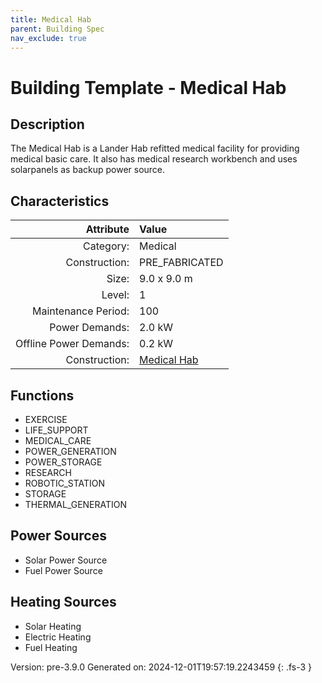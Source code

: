 ```yaml
---
title: Medical Hab
parent: Building Spec
nav_exclude: true
---
```

# Building Template - Medical Hab

## Description
The Medical Hab is a Lander Hab refitted medical facility for providing medical basic care. It also has medical research workbench and uses solarpanels as backup power source.

## Characteristics

| Attribute      | Value |
|--------:|:------|
|Category:|Medical|
|Construction:|PRE_FABRICATED|
|Size:|9.0 x 9.0 m|
|Level:|1|
|Maintenance Period:|100|
|Power Demands:|2.0 kW|
|Offline Power Demands:|0.2 kW|
|Construction:|[Medical Hab](../construction/medical-hab.html)|

## Functions
      
- EXERCISE
- LIFE_SUPPORT
- MEDICAL_CARE
- POWER_GENERATION
- POWER_STORAGE
- RESEARCH
- ROBOTIC_STATION
- STORAGE
- THERMAL_GENERATION


## Power Sources
      
- Solar Power Source
- Fuel Power Source

## Heating Sources

- Solar Heating
- Electric Heating
- Fuel Heating

Version: pre-3.9.0 Generated on: 2024-12-01T19:57:19.2243459
{: .fs-3 }